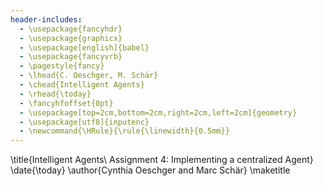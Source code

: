 ```yaml
---
header-includes:
  - \usepackage{fancyhdr}
  - \usepackage{graphicx}
  - \usepackage[english]{babel}
  - \usepackage{fancyvrb}
  - \pagestyle{fancy}
  - \lhead{C. Oeschger, M. Schär}
  - \chead{Intelligent Agents}
  - \rhead{\today}
  - \fancyhfoffset{0pt}
  - \usepackage[top=2cm,bottom=2cm,right=2cm,left=2cm]{geometry}
  - \usepackage[utf8]{inputenc}
  - \newcommand{\HRule}{\rule{\linewidth}{0.5mm}}
---
```


\title{Intelligent Agents\\
Assignment 4: Implementing a centralized Agent}
\date{\today}
\author{Cynthia Oeschger and Marc Schär}
\maketitle
